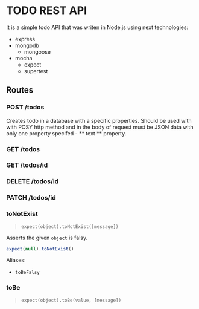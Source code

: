 # TODO REST API #

It is a simple todo API that was writen in Node.js using next technologies:
* express
* mongodb
  * mongoose
* mocha
  * expect
  * supertest

## Routes

### POST /todos
Creates todo in a database with a specific properties. Should be used with with POSY http method and in the body of request must be JSON data with only one property specifed - ** text ** property.

### GET /todos

### GET /todos/id

### DELETE /todos/id

### PATCH /todos/id


### toNotExist

> `expect(object).toNotExist([message])`

Asserts the given `object` is falsy.

```js
expect(null).toNotExist()
```

Aliases:
  - `toBeFalsy`

### toBe

> `expect(object).toBe(value, [message])`

